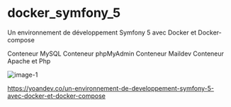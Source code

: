 # docker_symfony_5

Un environnement de développement Symfony 5 avec Docker et Docker-compose

Conteneur MySQL
Conteneur phpMyAdmin
Conteneur Maildev
Conteneur Apache et Php

![image-1](https://user-images.githubusercontent.com/14978474/152356315-a2f7c5fa-b3ba-4811-a18c-56a743c8f72a.png)

https://yoandev.co/un-environnement-de-developpement-symfony-5-avec-docker-et-docker-compose

